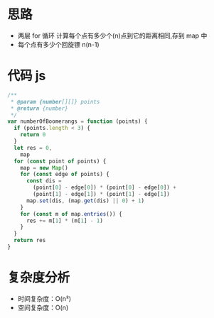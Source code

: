 # 思路

- 两层 for 循环 计算每个点有多少个(n)点到它的距离相同,存到 map 中
- 每个点有多少个回旋镖 n(n-1)

# 代码 js

```js
/**
 * @param {number[][]} points
 * @return {number}
 */
var numberOfBoomerangs = function (points) {
  if (points.length < 3) {
    return 0
  }
  let res = 0,
    map
  for (const point of points) {
    map = new Map()
    for (const edge of points) {
      const dis =
        (point[0] - edge[0]) * (point[0] - edge[0]) +
        (point[1] - edge[1]) * (point[1] - edge[1])
      map.set(dis, (map.get(dis) || 0) + 1)
    }
    for (const m of map.entries()) {
      res += m[1] * (m[1] - 1)
    }
  }
  return res
}
```

# 复杂度分析

- 时间复杂度：O(n²)
- 空间复杂度：O(n)
